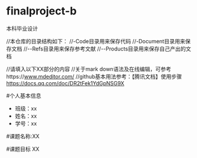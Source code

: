 # finalproject-b
本科毕业设计

//本仓库的目录结构如下：
//-Code目录用来保存代码
//-Document目录用来保存文档
//--Refs目录用来保存参考文献
//--Products目录用来保存自己产出的文档

//请填入以下XX部分的内容
//关于mark down语法及在线编辑，可参考https://www.mdeditor.com/
//github基本用法参考：【腾讯文档】使用步骤
https://docs.qq.com/doc/DR2tFek1YdGpNSG9X

#个人基本信息

  - 班级：xx
  - 姓名：xx
  - 学号：xx

#课题名称:XX


#课题目标
XX